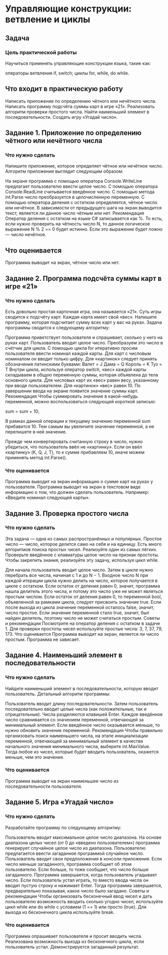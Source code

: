 # Управляющие конструкции: ветвление и циклы
## Задача
### Цель практической работы
Научиться применять управляющие конструкции языка, такие как:

операторы ветвления if, switch;
циклы for, while, do while.


## Что входит в практическую работу
Написать приложение по определению чётного или нечётного числа.
Написать программу подсчёта суммы карт в игре «21».
Реализовать алгоритм проверки простого числа.
Найти наименьший элемент в последовательности.
Создать игру «Угадай число».


## Задание 1. Приложение по определению чётного или нечётного числа
### Что нужно сделать
Напишите приложение, которое определяет чётное или нечётное число. Алгоритм приложения выглядит следующим образом:

На экране программа с помощью оператора Console.WriteLine предлагает пользователю ввести целое число.
С помощью оператора Console.ReadLine считывается введённое число.
С помощью метода int.Parse число преобразуется в целочисленную переменную.
С помощью оператора деления с остатком определяется, чётное число или нечётное.
В зависимости от предыдущего шага на экран выводится текст, является ли данное число чётным или нет.
Рекомендация
Оператор деления с остатком на языке C# записывается как %. То есть, если нужно проверить на чётность число N, то данное логическое выражение N % 2 == 0 будет истинно. Если это выражение будет ложно — число нечётное.

## Что оценивается
Программа выводит на экран, чётное число или нет. 



## Задание 2. Программа подсчёта суммы карт в игре «21»
### Что нужно сделать
Есть довольно простая карточная игра, она называется «21». Суть игры сводится к подсчёту карт. Каждая карта имеет свой «вес». Напишите программу, которая подсчитает сумму всех карт у вас на руках. Задача программы сводится к следующему алгоритму:

Программа приветствует пользователя и спрашивает, сколько у него на руках карт.
Пользователь вводит целое число.
Преобразуем это число в счётчик для цикла.
С помощью цикла for итеративно просим пользователя ввести номинал каждой карты. Для карт с числовым номиналом он вводит только цифру. 
Для «картинок» следует принять обозначения латинскими буквами:
Валет = J
Дама = Q
Король = K
Туз = T
Внутри цикла, используя оператор switch, «вес» каждой карты складываем в общую переменную суммы, которая объявлена до тела основного цикла.
Для числовых карт их «вес» равен весу, указанному при вводе пользователем. Для «картинок» «вес» равен 10.
По завершении ввода на экране появится значение суммы карт.
Рекомендация
Чтобы суммировать значение в какой-нибудь переменной, можно воспользоваться следующей короткой записью: 

sum = sum + 10;

В рамках данной операции к текущему значению переменной sum прибавится 10. Тем самым вы увеличите значение переменной, а не перепишете в ней значение.

Прежде чем конвертировать считанную строку в число, нужно убедиться, что пользователь ввёл не «картинку». Если он ввёл «картинку» (K, Q, J, T), то к сумме прибавляем 10, иначе можем применять метод int.Parse().

### Что оценивается
Программа выводит на экран информацию о сумме карт на руках у пользователя. 
Программа выводит на экран в текстовом виде информацию о том, что должен сделать пользователь. Например: «Введите номинал следующей карты».


## Задание 3. Проверка простого числа
### Что нужно сделать
Эта задача — одна из самых распространённых и популярных. Простое число — число, которое делится само на себя и на единицу. Есть много алгоритмов поиска простых чисел. Реализуйте один из самых лёгких. Проверьте введённое с клавиатуры целое число на признак простоты. Чтобы закрепить знания, реализуйте эту задачу, используя цикл while.

Для начала пользователь вводит целое число.
Затем в цикле нужно перебрать все числа, начиная с 1 и до N − 1.
Входное число N при каждой итерации цикла нужно делить на число, которое получается в цикле с остатком.
Если остаток от деления равен 0, значит, программа нашла делитель этого числа, и потому это число уже не может являться простым числом.
Если остаток от деления равен 0, то переменной bool, объявленной за рамками цикла, следует присвоить значение true.
Если после выхода из цикла значение переменной осталось false, значит, число простое. Если значение переменной стало true, значит, был найден делитель, поэтому число не может считаться простым.
Советы и рекомендации
Посмотрите на оператор деления с остатком в задаче 1.
Для проверки простоты чисел используйте простые числа: 3, 7, 37, 79, 173. 
Что оценивается
Программа выводит на экран, является ли число простым.
Программа не зависает.


## Задание 4. Наименьший элемент в последовательности
### Что нужно сделать
Найдите наименьший элемент в последовательности, которую вводит пользователь. Детальный алгоритм программы:

Пользователь вводит длину последовательности. 
Затем пользователь последовательно вводит целые числа (как положительные, так и отрицательные). Числа разделяются клавишей Enter.
Каждое введённое число сравнивается со значением переменной, отвечающей за минимальный элемент. Если введённое число оказывается меньше, то нужно обновить значение переменной.
Рекомендация
Чтобы правильно организовать поиск наименьшего числа, на этапе инициализации переменной, отвечающей за минимальный элемент в качестве начального значения минимального числа, выберите int.MaxValue. Тогда любое из чисел, которые будет вводить пользователь, окажется меньше, чем это значение.

### Что оценивается
Программа выводит на экран наименьшее число из последовательности пользователя.



## Задание 5. Игра «Угадай число»
### Что нужно сделать
Разработайте программу по следующему алгоритму:

Пользователь вводит максимальное целое число диапазона.
На основе диапазона целых чисел (от 0 до «введено пользователем») программа генерирует случайное целое число из диапазона. 
Пользователю предлагается ввести загаданное программой случайное число. Пользователь вводит свои предположения в консоли приложения. 
Если число меньше загаданного, программа сообщает об этом пользователю. 
Если больше, то тоже сообщает, что число больше загаданного.
Программа завершается, когда пользователь угадывает число. 
Если пользователь устал играть, то вместо ввода числа он вводит пустую строку и нажимает Enter. Тогда программа завершается, предварительно показывая, какое число было загадано.
Советы и рекомендации
Чтобы организовать бесконечный ввод чисел и дать пользователю возможность вводить сколько угодно чисел, используйте цикл while или do while с условием (1 == 1) или просто (true).
Для выхода из бесконечного цикла используйте break.
### Что оценивается
Программа опрашивает пользователя и просит вводить числа.
Реализована возможность выхода из бесконечного цикла, если пользователь устал.
Демонстрируется загаданный результат.
